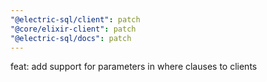 ```yaml
---
"@electric-sql/client": patch
"@core/elixir-client": patch
"@electric-sql/docs": patch
---
```


feat: add support for parameters in where clauses to clients
